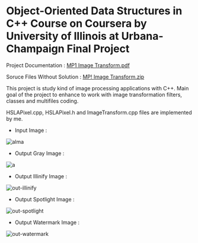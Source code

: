 # Object-Oriented Data Structures in C++ Course on Coursera by University of Illinois at Urbana-Champaign Final Project



Project Documentation : 
[MP1 Image Transform.pdf](https://github.com/sezercakir/Coursera_oop_data_structure_cpp_Image-Transform-Project/files/6173378/MP1.Image.Transform.pdf)

Soruce Files Without Solution : 
[MP! Image Transform.zip](https://github.com/sezercakir/Coursera_oop_data_structure_cpp_Image-Transform-Project/files/6173389/MP.Image.Transform.zip)

This project is study kind of image processing applications with C++. Main goal of the project to enhance to work with image transformation filters, classes and multifiles coding. 


HSLAPixel.cpp, HSLAPixel.h and ImageTransform.cpp files are implemented by me. 


- Input Image : 

![alma](https://user-images.githubusercontent.com/75099151/111828344-34913600-88fc-11eb-872f-04af796a9098.png)

- Output Gray Image : 

![a](https://user-images.githubusercontent.com/75099151/111828618-a2d5f880-88fc-11eb-9eab-d0fb47f76819.png)

- Output Illinify Image :

![out-illinify](https://user-images.githubusercontent.com/75099151/111828777-d6b11e00-88fc-11eb-81ba-abf40560c2d4.png)

- Output Spotlight Image : 

![out-spotlight](https://user-images.githubusercontent.com/75099151/111828840-f2b4bf80-88fc-11eb-9185-66c24295d531.png)

- Output Watermark Image :

![out-watermark](https://user-images.githubusercontent.com/75099151/111828921-0fe98e00-88fd-11eb-8135-895cc9c5f810.png)





